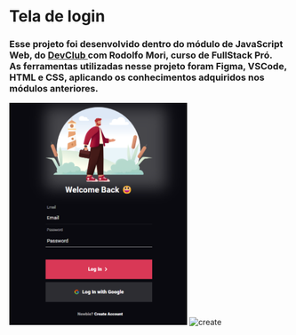 <h1> Tela de login </h1>

<h3>Esse projeto foi desenvolvido dentro do módulo de JavaScript Web, do <a href="https://rodolfomori.com.br/devclub/"> DevClub </a> com Rodolfo Mori, curso de FullStack Pró. <br>
As ferramentas utilizadas nesse projeto foram Figma, VSCode, HTML e CSS, aplicando os conhecimentos adquiridos nos módulos anteriores. </h3>

<img src="https://raw.githubusercontent.com/denisemaoliveira/Tela-de-Login/ddc76b0bcea7b538b0e7764ba4cbc9ac649458eb/img/login.png" alt="login"  height="400px" width=""/>
<img src="https://github.com/denisemaoliveira/Tela-de-Login-Criar-conta/blob/master/img/create_account.png" alt="create"  height="400px" width=""/>
